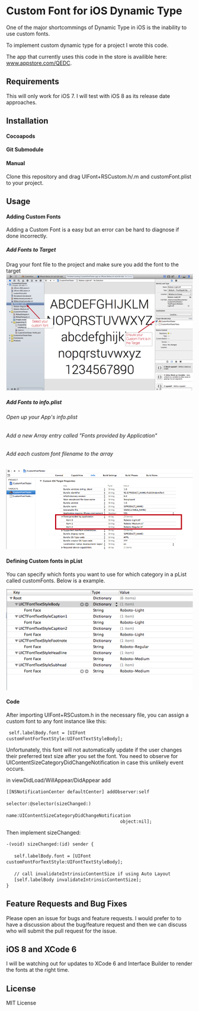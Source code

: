 Custom Font for iOS Dynamic Type 
=====================

One of the major shortcommings of Dynamic Type in iOS is the inability to use custom fonts. 

To implement custom dynamic type for a project I wrote this code. 

The app that currently uses this code in the store is availible here: www.appstore.com/QEDC.


Requirements
----------
This will only work for iOS 7. I will test with iOS 8 as its release date approaches.


Installation
----------
#### Cocoapods
#### Git Submodule
#### Manual
 Clone this repository and drag UIFont+RSCustom.h/.m and customFont.plist to your project.


Usage
---------

#### Adding Custom Fonts
Adding a Custom Font is a easy but an error can be hard to diagnose if done incorrectly.
##### Add Fonts to Target

Drag your font file to the project and make sure you add the font to the target
![Check Target Membership](/images/target_membership.png)

##### Add Fonts to info.plist
###### Open up your App's info.plist
###### Add a new Array entry called "Fonts provided by Application"
###### Add each custom font filename to the array
![Alt text](/images/Info_plist.png)


#### Defining Custom fonts in pList

You can specify which fonts you want to use for which category in a pList called customFonts. Below is a example.

![Alt text](/images/plist.png)

#### Code

After importing UIFont+RSCustom.h in the necessary file, you can assign a custom font to any font instance like this:

     self.labelBody.font = [UIFont customFontForTextStyle:UIFontTextStyleBody];

Unfortunately, this font will not automatically update if the user changes their preferred text size after you set the font. You need to observe for UIContentSizeCategoryDidChangeNotification in case this unlikely event occurs.

in viewDidLoad/WillAppear/DidAppear add

    [[NSNotificationCenter defaultCenter] addObserver:self
                                             selector:@selector(sizeChanged:)
                                                 name:UIContentSizeCategoryDidChangeNotification
                                               object:nil];
Then implement sizeChanged:

    -(void) sizeChanged:(id) sender {

       self.labelBody.font = [UIFont customFontForTextStyle:UIFontTextStyleBody];
    
       // call invalidateIntrinsicContentSize if using Auto Layout
       [self.labelBody invalidateIntrinsicContentSize];
    }


Feature Requests and Bug Fixes
---------
Please open an issue for bugs and feature requests. I would prefer to to have a discussion about the bug/feature request and then we can discuss who will submit the pull request for the issue.


iOS 8 and XCode 6
--
I will be watching out for updates to XCode 6 and Interface Builder to render the fonts at the right time.


License
---------
MIT License


